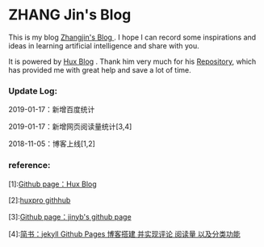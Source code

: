 # ZHANG Jin's Blog

<p> This is my blog <a href="https://zhangjin.ink" target="_blank"> Zhangjin's Blog </a>. I hope I can record some inspirations and ideas in learning artificial intelligence and share with you.</p>

It is powered by [Hux Blog](http://huangxuan.me/) . Thank him very much for his [Repository](https://github.com/Huxpro/huxpro.github.io), which has provided me with great help and save a lot of time.

### Update Log:

2019-01-17：新增百度统计

2019-01-17：新增网页阅读量统计[3,4]

2018-11-05：博客上线[1,2]

### reference:

[1]:[Github page：Hux Blog](http://huangxuan.me/) 

[2]:[huxpro githhub](https://github.com/Huxpro/huxpro.github.io)

[3]:[Github page：jinyb's github page](https://github.com/jinyb09017/jinyb09017.github.io)

[4]:[简书：jekyll Github Pages 博客搭建 并实现评论 阅读量 以及分类功能](https://www.jianshu.com/p/552f6271e6f6)